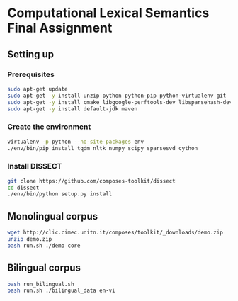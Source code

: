 # Computational Lexical Semantics Final Assignment


## Setting up

### Prerequisites
~~~ bash
sudo apt-get update
sudo apt-get -y install unzip python python-pip python-virtualenv git
sudo apt-get -y install cmake libgoogle-perftools-dev libsparsehash-dev
sudo apt-get -y install default-jdk maven
~~~

### Create the environment
~~~ bash
virtualenv -p python --no-site-packages env
./env/bin/pip install tqdm nltk numpy scipy sparsesvd cython
~~~

### Install DISSECT
~~~ bash
git clone https://github.com/composes-toolkit/dissect
cd dissect
./env/bin/python setup.py install
~~~ 

## Monolingual corpus
~~~ bash
wget http://clic.cimec.unitn.it/composes/toolkit/_downloads/demo.zip
unzip demo.zip
bash run.sh ./demo core
~~~

## Bilingual corpus
~~~ bash
bash run_bilingual.sh
bash run.sh ./bilingual_data en-vi
~~~